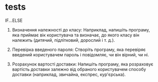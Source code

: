 # tests

IF...ELSE

1. Визначення належності до класу: Наприклад, напишіть програму,
яка приймає вік користувача та визначає, до якого класу він належить
 (дитячий, підлітковий, дорослий і т. д.). 
 
2. Перевірка введеного пароля: Створіть програму, яка перевіряє
введений користувачем пароль і повідомляє, чи він вірний, чи ні. 

3. Розрахунок вартості доставки: Напишіть програму, яка розраховує
вартість доставки залежно від обраного користувачем способу доставки
(наприклад, звичайна, експрес, кур'єрська). 
